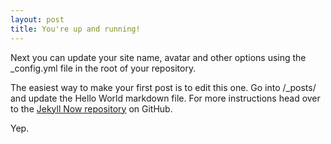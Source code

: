 ```yaml
---
layout: post
title: You're up and running!
---
```


Next you can update your site name, avatar and other options using the _config.yml file in the root of your repository.

The easiest way to make your first post is to edit this one. Go into /_posts/ and update the Hello World markdown file. For more instructions head over to the [Jekyll Now repository](https://github.com/barryclark/jekyll-now) on GitHub.

Yep.
